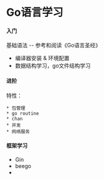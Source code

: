 # Go语言学习

#### 入门

基础语法 -- 参考和阅读《Go语言圣经》

 * 编译器安装 & 环境配置
 * 数据结构学习，go文件结构学习

#### 进阶

特性：

	* 包管理
	* go routine
	* chan
	* 并发
	* 网络服务

#### 框架学习

* Gin
* beego
* 